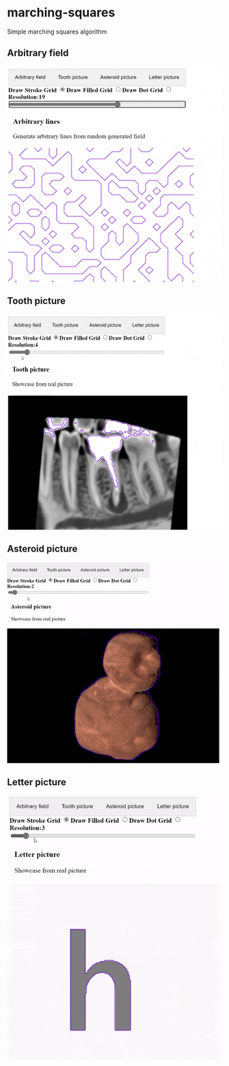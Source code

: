 
# marching-squares
Simple marching squares algorithm

## Arbitrary field
![Arbitrary field](/showcases/showcase-arbitrary.gif)

## Tooth picture
![Tooth picture](/showcases/showcase-tooth.gif)

## Asteroid picture
![Asteroid picture](/showcases/showcase-asteroid.gif)

## Letter picture
![Asteroid picture](/showcases/showcase-letter.gif)
